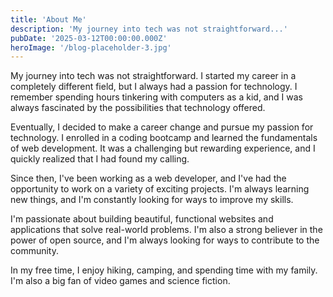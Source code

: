```yaml
---
title: 'About Me'
description: 'My journey into tech was not straightforward...'
pubDate: '2025-03-12T00:00:00.000Z'
heroImage: '/blog-placeholder-3.jpg'
---
```


My journey into tech was not straightforward. I started my career in a completely different field, but I always had a passion for technology. I remember spending hours tinkering with computers as a kid, and I was always fascinated by the possibilities that technology offered.

Eventually, I decided to make a career change and pursue my passion for technology. I enrolled in a coding bootcamp and learned the fundamentals of web development. It was a challenging but rewarding experience, and I quickly realized that I had found my calling.

Since then, I've been working as a web developer, and I've had the opportunity to work on a variety of exciting projects. I'm always learning new things, and I'm constantly looking for ways to improve my skills.

I'm passionate about building beautiful, functional websites and applications that solve real-world problems. I'm also a strong believer in the power of open source, and I'm always looking for ways to contribute to the community.

In my free time, I enjoy hiking, camping, and spending time with my family. I'm also a big fan of video games and science fiction.
